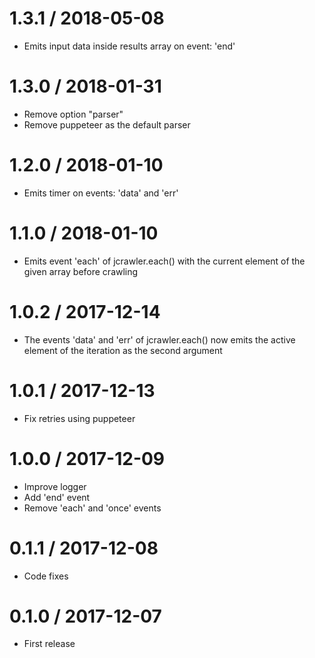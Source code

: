 
1.3.1 / 2018-05-08
==================

  * Emits input data inside results array on event: 'end'

1.3.0 / 2018-01-31
==================

  * Remove option "parser"
  * Remove puppeteer as the default parser

1.2.0 / 2018-01-10
==================

  * Emits timer on events: 'data' and 'err'

1.1.0 / 2018-01-10
==================

  * Emits event 'each' of jcrawler.each() with the current element of the given array before crawling 

1.0.2 / 2017-12-14
==================

  * The events 'data' and 'err' of jcrawler.each() now emits the active element of the iteration as the second argument

1.0.1 / 2017-12-13
==================

  * Fix retries using puppeteer

1.0.0 / 2017-12-09
==================

  * Improve logger
  * Add 'end' event
  * Remove 'each' and 'once' events

0.1.1 / 2017-12-08
==================

  * Code fixes

0.1.0 / 2017-12-07
==================

  * First release